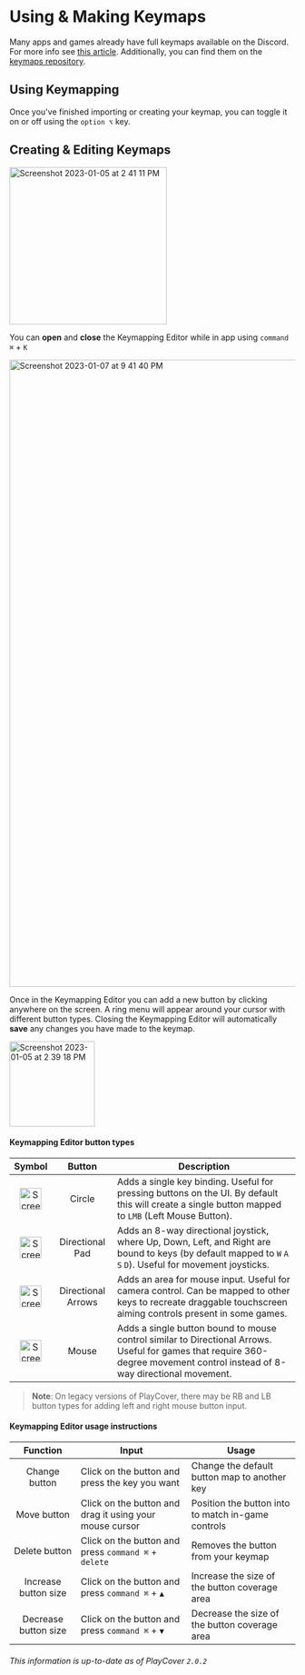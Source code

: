 # Using & Making Keymaps

Many apps and games already have full keymaps available on the Discord. For more info see [this article](./import_export_keymaps.md). Additionally, you can  find them on the [keymaps repository](https://github.com/PlayCover/keymaps). 

## Using Keymapping

Once you've finished importing or creating your keymap, you can toggle it on or off using the `option ⌥` key.

## Creating & Editing Keymaps

<img width="277" alt="Screenshot 2023-01-05 at 2 41 11 PM" src="https://user-images.githubusercontent.com/78054566/210866383-dd94b6ac-ce6e-416b-bd93-c0d565ca4a92.png">

You can **open** and **close** the Keymapping Editor while in app using `command ⌘` + `K`

<img width="1104" alt="Screenshot 2023-01-07 at 9 41 40 PM" src="https://user-images.githubusercontent.com/78054566/211178151-107e9e25-0c76-4466-bcb5-823635199f6e.png">

Once in the Keymapping Editor you can add a new button by clicking anywhere on the screen. A ring menu will appear around your cursor with different button types. Closing the Keymapping Editor will automatically **save** any changes you have made to the keymap.

<img width="150" alt="Screenshot 2023-01-05 at 2 39 18 PM" src="https://user-images.githubusercontent.com/78054566/210866443-e0c9f967-3554-4506-b37c-ce9775157312.png">

#### Keymapping Editor button types 

| Symbol | Button | Description |
| :-----------: | :-----------: | ------------- |
| <img width="38" alt="Screenshot 2023-01-05 at 2 39 18 PM copy" src="https://user-images.githubusercontent.com/78054566/210868935-5f04fbbd-48a8-4b99-ba1f-b40c541fad95.png">  | Circle | Adds a single key binding. Useful for pressing buttons on the UI. By default this will create a single button mapped to `LMB` (Left Mouse Button). |
| <img width="38" alt="Screenshot 2023-01-05 at 2 39 18 PM copy 2" src="https://user-images.githubusercontent.com/78054566/210870935-25a6b669-97f2-493e-b607-40304d7fa027.png"> | Directional Pad | Adds an 8-way directional joystick, where Up, Down, Left, and Right are bound to keys (by default mapped to `W` `A` `S` `D`). Useful for movement joysticks. |
| <img width="38" alt="Screenshot 2023-01-05 at 2 39 18 PM copy 3" src="https://user-images.githubusercontent.com/78054566/210871542-588e2aba-a2c3-4a60-ba17-59803c56cb4f.png"> | Directional Arrows | Adds an area for mouse input. Useful for camera control. Can be mapped to other keys to recreate draggable touchscreen aiming controls present in some games. |
| <img width="38" alt="Screenshot 2023-01-05 at 2 39 18 PM copy 4" src="https://user-images.githubusercontent.com/78054566/210871677-84e9c784-6391-4e7b-951e-81ff1bd9a0a0.png"> | Mouse | Adds a single button bound to mouse control similar to Directional Arrows. Useful for games that require 360-degree movement control instead of 8-way directional movement. |

> __Note__: On legacy versions of PlayCover, there may be RB and LB button types for adding left and right mouse button input.

#### Keymapping Editor usage instructions

| Function | Input | Usage |
| :-----------: | ------------- | ------------- |
| Change button | Click on the button and press the key you want | Change the default button map to another key |
| Move button | Click on the button and drag it using your mouse cursor | Position the button into to match in-game controls |
| Delete button | Click on the button and press `command ⌘` + `delete` | Removes the button from your keymap |
| Increase button size | Click on the button and press `command ⌘` + `▲` | Increase the size of the button coverage area | 
| Decrease button size | Click on the button and press `command ⌘` + `▼` | Decrease the size of the button coverage area |

###### This information is up-to-date as of PlayCover `2.0.2`
